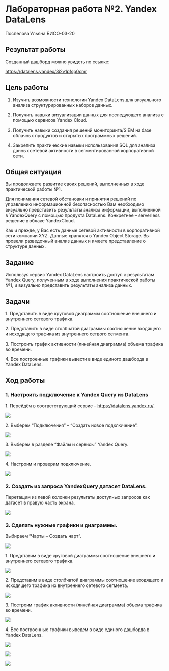 # Лабораторная работа №2. Yandex DataLens
Поспелова Ульяна БИСО-03-20

## Результат работы

Созданный дашборд можно увидеть по ссылке:

https://datalens.yandex/3i2v1pfsp0cmr

## Цель работы

1.  Изучить возможности технологии Yandex DataLens для визуального
    анализа структурированных наборов данных.

2.  Получить навыки визуализации данных для последующего анализа с
    помощью сервисов Yandex Cloud.

3.  Получить навыки создания решений мониторинга/SIEM на базе облачных
    продуктов и открытых программных решений.

4.  Закрепить практические навыки использования SQL для анализа данных
    сетевой активности в сегментированной корпоративной сети.

## Общая ситуация

Вы продолжаете развитие своих решений, выполненных в ходе практической
работы №1.

Для понимания сетевой обстановки и принятия решений по управлению
информационной безопасностью Вам необходимо визуально представить
результаты анализа информации, выполненной в YandexQuery с помощью
продукта DataLens. Конкретнее – serverless решение в облаке YandexCloud.

Как и прежде, у Вас есть данные сетевой активности в корпоративной сети
компании XYZ. Данные хранятся в Yandex Object Storage. Вы провели
разведочный анализ данных и имеете представление о структуре данных.

## Задание

Используя сервис Yandex DataLens настроить доступ к результатам Yandex
Query, полученным в ходе выполнения практической работы №1, и визуально
представить результаты анализа данных.

## Задачи

1\. Представить в виде круговой диаграммы соотношение внешнего и
внутреннего сетевого трафика.

2\. Представить в виде столбчатой диаграммы соотношение входящего и
исходящего трафика из внутреннего сетвого сегмента.

3\. Построить график активности (линейная диаграмма) объема трафика во
времени.

4\. Все построенные графики вывести в виде единого дашборда в Yandex
DataLens.

## Ход работы

### 1. Настроить подключение к Yandex Query из DataLens

1\. Перейдём в соответствующий сервис – https://datalens.yandex.ru/.

![](PNGs/pic_1.png)

2\. Выберем “Подключения” – “Создать новое подключение”.

![](PNGs/pic_2.png)

3\. Выберем в разделе “Файлы и сервисы” Yandex Query.

![](PNGs/pic_3.png)

4\. Настроим и проверим подключение.

![](PNGs/pic_4.png)

### 2. Создать из запроса YandexQuery датасет DataLens.

Перетащим из левой колонки результаты доступных запросов как датасет в
правую часть экрана.

![](PNGs/pic_5.png)

### 3. Сделать нужные графики и диаграммы.

Выбираем “Чарты – Создать чарт”.

![](PNGs/pic_6.png)

1\. Представим в виде круговой диаграммы соотношение внешнего и
внутреннего сетевого трафика.

![](PNGs/pic_7.png)

2\. Представим в виде столбчатой диаграммы соотношение входящего и
исходящего трафика из внутреннего сетевого сегмента.

![](PNGs/pic_8.png)

3\. Построим график активности (линейная диаграмма) объема трафика во
времени.

![](PNGs/pic_9.png)

4\. Все построенные графики выведем в виде единого дашборда в Yandex
DataLens.

![](PNGs/pic_10.png)

![](PNGs/pic_11.png)

![](PNGs/pic_12.png)
